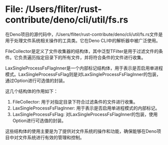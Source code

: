# File: /Users/fliter/rust-contribute/deno/cli/util/fs.rs

在Deno项目的源代码中，/Users/fliter/rust-contribute/deno/cli/util/fs.rs文件是用于处理文件系统相关操作的工具类。它在Deno CLI中的解析器中被广泛使用。

FileCollector<TFilter>是定义了文件收集器的结构体，其中泛型TFilter是用于过滤文件的条件。它负责遍历指定目录下的所有文件，并将符合条件的文件进行收集。

LaxSingleProcessFsFlagInner是一个内部标记结构体，用于表示是否启用单进程模式。LaxSingleProcessFsFlag则是对LaxSingleProcessFsFlagInner的包装，通过Option进行可选值的封装。

这几个结构体的作用如下：
1. FileCollector<TFilter>: 用于对指定目录下符合过滤条件的文件进行收集。
2. LaxSingleProcessFsFlagInner: 用于表示是否启用单进程模式的内部标记。
3. LaxSingleProcessFsFlag: 对LaxSingleProcessFsFlagInner的包装，使用Option进行可选值的封装。

这些结构体的使用主要是为了提供对文件系统的操作和功能，确保能够在Deno项目中对文件系统进行有效的管理和控制。

